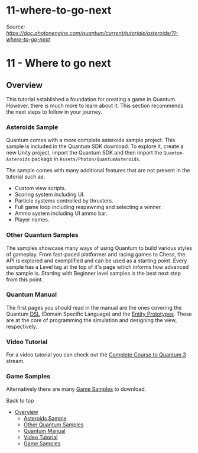 # 11-where-to-go-next

_Source: https://doc.photonengine.com/quantum/current/tutorials/asteroids/11-where-to-go-next_

# 11 - Where to go next

## Overview

This tutorial established a foundation for creating a game in Quantum. However, there is much more to learn about it. This section recommends the next steps to follow in your journey.

### Asteroids Sample

Quantum comes with a more complete asteroids sample project. This sample is included in the Quantum SDK download. To explore it, create a new Unity project, import the Quantum SDK and then import the `Quantum-Asteroids` package in `Assets/Photon/QuantumAsteroids`.

The sample comes with many additional features that are not present in the tutorial such as:

- Custom view scripts.
- Scoring system including UI.
- Particle systems controlled by thrusters.
- Full game loop including respawning and selecting a winner.
- Ammo system including UI ammo bar.
- Player names.

### Other Quantum Samples

The samples showcase many ways of using Quantum to build various styles of gameplay. From fast-paced platformer and racing games to Chess, the API is explored and exemplified and can be used as a starting point. Every sample has a Level tag at the top of it's page which informs how advanced the sample is. Starting with Beginner level samples is the best next step from this point.

### Quantum Manual

The first pages you should read in the manual are the ones covering the Quantum [DSL](/quantum/current/manual/quantum-ecs/dsl) (Domain Specific Language) and the [Entity Prototypes](/quantum/current/manual/entity-prototypes). These are at the core of programming the simulation and designing the view, respectively.

### Video Tutorial

For a video tutorial you can check out the [Complete Course to Quantum 3](/quantum/current/tutorials/video-tutorial) stream.

### Game Samples

Alternatively there are many [Game Samples](/quantum/current/game-samples/platform-shooter-2d/overview) to download.

Back to top

- [Overview](#overview)
  - [Asteroids Sample](#asteroids-sample)
  - [Other Quantum Samples](#other-quantum-samples)
  - [Quantum Manual](#quantum-manual)
  - [Video Tutorial](#video-tutorial)
  - [Game Samples](#game-samples)